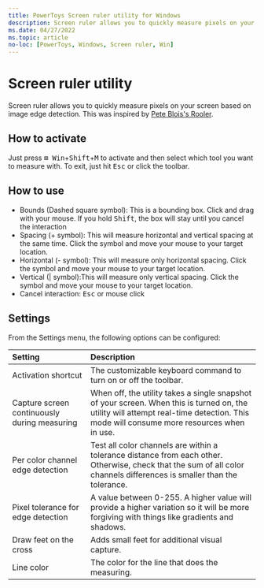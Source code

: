 ```yaml
---
title: PowerToys Screen ruler utility for Windows
description: Screen ruler allows you to quickly measure pixels on your screen based on image edge detection.
ms.date: 04/27/2022
ms.topic: article
no-loc: [PowerToys, Windows, Screen ruler, Win]
---
```


# Screen ruler utility

Screen ruler allows you to quickly measure pixels on your screen based on image edge detection. This was inspired by [Pete Blois's Rooler](https://github.com/peteblois/rooler).

## How to activate

Just press <kbd>⊞ Win</kbd>+<kbd>Shift</kbd>+<kbd>M</kbd> to activate and then select which tool you want to measure with. To exit, just hit <kbd>Esc</kbd> or click the toolbar.

## How to use

- Bounds (Dashed square symbol): This is a bounding box.  Click and drag with your mouse.  If you hold <kbd>Shift</kbd>, the box will stay until you cancel the interaction
- Spacing (+ symbol): This will measure horizontal and vertical spacing at the same time.  Click the symbol and move your mouse to your target location.
- Horizontal (- symbol): This will measure only horizontal spacing.  Click the symbol and move your mouse to your target location.
- Vertical (| symbol):This will measure only vertical spacing.  Click the symbol and move your mouse to your target location.
- Cancel interaction: <kbd>Esc</kbd> or mouse click

## Settings

From the Settings menu, the following options can be configured:

| Setting | Description |
| :--- | :--- |
| Activation shortcut | The customizable keyboard command to turn on or off the toolbar. |
| Capture screen continuously during measuring | When off, the utility takes a single snapshot of your screen. When this is turned on, the utility will attempt real-time detection. This mode will consume more resources when in use. |
| Per color channel edge detection | Test all color channels are within a tolerance distance from each other. Otherwise, check that the sum of all color channels differences is smaller than the tolerance. |
| Pixel tolerance for edge detection | A value between 0-255. A higher value will provide a higher variation so it will be more forgiving with things like gradients and shadows. |
| Draw feet on the cross | Adds small feet for additional visual capture. |
| Line color | The color for the line that does the measuring. |
